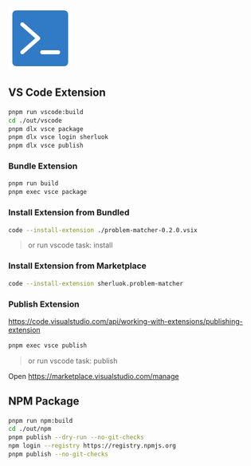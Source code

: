![](./src/vscode/icon.png)

## VS Code Extension

```sh
pnpm run vscode:build
cd ./out/vscode
pnpm dlx vsce package
pnpm dlx vsce login sherluok
pnpm dlx vsce publish
```

### Bundle Extension

```sh
pnpm run build
pnpm exec vsce package
```

### Install Extension from Bundled

```sh
code --install-extension ./problem-matcher-0.2.0.vsix
```

> or run vscode task: install

### Install Extension from Marketplace

```sh
code --install-extension sherluok.problem-matcher
```

### Publish Extension

https://code.visualstudio.com/api/working-with-extensions/publishing-extension

```sh
pnpm exec vsce publish
```

> or run vscode task: publish

Open https://marketplace.visualstudio.com/manage


## NPM Package

```sh
pnpm run npm:build
cd ./out/npm
pnpm publish --dry-run --no-git-checks
npm login --registry https://registry.npmjs.org
pnpm publish --no-git-checks
```

